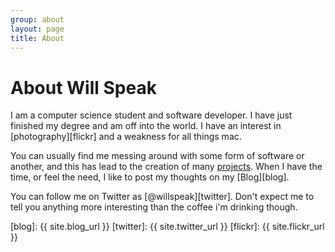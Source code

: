 ```yaml
---
group: about
layout: page
title: About
---
```


# About Will Speak

I am a computer science student and software developer. I have just finished my degree and am off into the world. I have an interest in [photography][flickr] and a weakness for all things mac.

You can usually find me messing around with some form of software or another, and this has lead to the creation of many [projects]({{site.url}}/projects.html). When I have the time, or feel the need, I like to post my thoughts on my [Blog][blog].

You can follow me on Twitter as [@willspeak][twitter]. Don't expect me to tell you anything more interesting than the coffee i'm drinking though.

[blog]: {{ site.blog_url }}
[twitter]: {{ site.twitter_url }}
[flickr]: {{ site.flickr_url }}